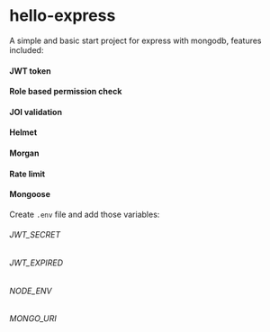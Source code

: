 # hello-express

A simple and basic start project for express with mongodb, features included:

#### JWT token
#### Role based permission check
#### JOI validation
#### Helmet
#### Morgan 
#### Rate limit
#### Mongoose

Create `.env` file and add those variables:

###### JWT_SECRET
###### JWT_EXPIRED
###### NODE_ENV
###### MONGO_URI